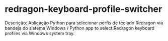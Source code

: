 # redragon-keyboard-profile-switcher
Descrição: Aplicação Python para selecionar perfis de teclado Redragon via bandeja do sistema Windows / Python app to select Redragon keyboard profiles via Windows system tray.
